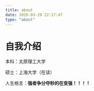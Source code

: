 ```yaml
---
title: about
date: 2016-03-29 22:17:47
type: "about"
---
```


# 自我介绍

本科：太原理工大学

硕士：上海大学（在读）

人生格言：**强者争分夺秒的在变强！！！！**


